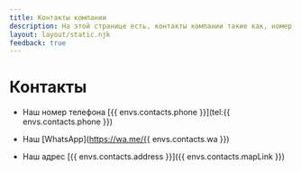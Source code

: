 ```yaml
---
title: Контакты компании
description: На этой странице есть, контакты компании такие как, номер телефон, whatsapp и адрес, а так же форма заказа звонка
layout: layout/static.njk
feedback: true
---
```


# Контакты

- Наш номер телефона [{{ envs.contacts.phone }}](tel:{{ envs.contacts.phone }})

- Наш [WhatsApp](https://wa.me/{{ envs.contacts.wa }})

- Наш адрес [{{ envs.contacts.address }}]({{ envs.contacts.mapLink }})